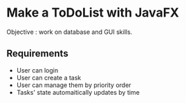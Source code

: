 # Make a ToDoList with JavaFX

Objective : work on database and GUI skills.

## Requirements
- User can login
- User can create a task
- User can manage them by priority order
- Tasks' state automaitically updates by time
